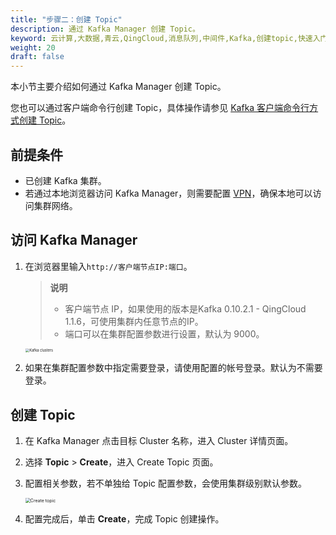 ```yaml
---
title: "步骤二：创建 Topic"
description: 通过 Kafka Manager 创建 Topic。
keyword: 云计算,大数据,青云,QingCloud,消息队列,中间件,Kafka,创建topic,快速入门
weight: 20
draft: false
---
```


本小节主要介绍如何通过 Kafka Manager 创建 Topic。

您也可以通过客户端命令行创建 Topic，具体操作请参见 [Kafka 客户端命令行方式创建 Topic](../../manual/kafka_client/kafka_client_topic/#创建-topic)。

## 前提条件

- 已创建 Kafka 集群。
- 若通过本地浏览器访问 Kafka Manager，则需要配置 [VPN](/network/vpc/manual/vpn/)，确保本地可以访问集群网络。

## 访问 Kafka Manager

1. 在浏览器里输入```http://客户端节点IP:端口```。

   > **说明**
   > 
   > - 客户端节点 IP，如果使用的版本是Kafka 0.10.2.1 - QingCloud 1.1.6，可使用集群内任意节点的IP。
   > - 端口可以在集群配置参数进行设置，默认为 9000。

   <img src="../../_images/clusters.png" alt="Kafka clusters" style="zoom:40%;" />  

2. 如果在集群配置参数中指定需要登录，请使用配置的帐号登录。默认为不需要登录。


## 创建 Topic

1. 在 Kafka Manager 点击目标 Cluster 名称，进入 Cluster 详情页面。
2. 选择 **Topic** > **Create**，进入 Create Topic 页面。
3. 配置相关参数，若不单独给 Topic 配置参数，会使用集群级别默认参数。

    <img src="../../_images/create_topic.png" alt="Create topic" style="zoom:50%;" />

4. 配置完成后，单击 **Create**，完成 Topic 创建操作。

